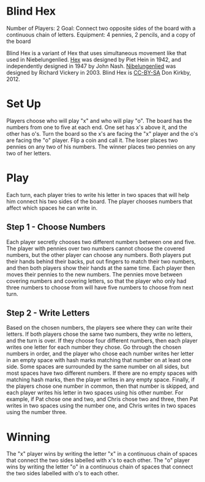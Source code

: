Blind Hex
=========

Number of Players: 2
Goal: Connect two opposite sides of the board with a continuous chain of letters.
Equipment: 4 pennies, 2 pencils, and a copy of the board
<!-- The board is included with [the PDF version of the rules](1) skip -->
Blind Hex is a variant of Hex that uses simultaneous movement like that used in Niebelungenlied. [Hex](1) was designed by Piet Hein in 1942, and independently designed in 1947 by John Nash. [Nibelungenlied](2) was designed by Richard Vickery in 2003.
Blind Hex is [CC-BY-SA](3) Don Kirkby, 2012.

Set Up
======

Players choose who will play "x" and who will play "o". The board has the numbers from one to five at each end. One set has x's above it, and the other has o's. Turn the board so the x's are facing the "x" player and the o's are facing the "o" player.
Flip a coin and call it. The loser places two pennies on any two of his numbers. The winner places two pennies on any two of her letters.

Play
====

Each turn, each player tries to write his letter in two spaces that will help him connect his two sides of the board. The player chooses numbers that affect which spaces he can write in.

Step 1 - Choose Numbers
-----------------------

Each player secretly chooses two different numbers between one and five. The player with pennies over two numbers cannot choose the covered numbers, but the other player can choose any numbers. Both players put their hands behind their backs, put out fingers to match their two numbers, and then both players show their hands at the same time. Each player then moves their pennies to the new numbers. The pennies move between covering numbers and covering letters, so that the player who only had three numbers to choose from will have five numbers to choose from next turn.

Step 2 - Write Letters
----------------------

Based on the chosen numbers, the players see where they can write their letters.
If both players chose the same two numbers, they write no letters, and the turn is over.
If they choose four different numbers, then each player writes one letter for each number they chose. Go through the chosen numbers in order, and the player who chose each number writes her letter in an empty space with hash marks matching that number on at least one side. Some spaces are surrounded by the same number on all sides, but most spaces have two different numbers. If there are no empty spaces with matching hash marks, then the player writes in any empty space.
Finally, if the players chose one number in common, then that number is skipped, and each player writes his letter in two spaces using his other number. For example, if Pat chose one and two, and Chris chose two and three, then Pat writes in two spaces using the number one, and Chris writes in two spaces using the number three.

Winning
=======
The "x" player wins by writing the letter "x" in a continuous chain of spaces that connect the two sides labelled with x's to each other. The "o" player wins by writing the letter "o" in a continuous chain of spaces that connect the two sides labelled with o's to each other.

[1]: http://www.boardgamegeek.com/boardgame/4112/hex
[2]: http://boardgamegeek.com/boardgame/7555/nibelungenlied
[3]: http://creativecommons.org/licenses/by-sa/3.0/
